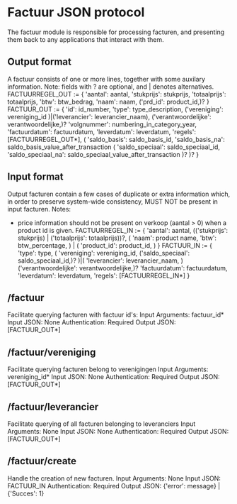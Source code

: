 Factuur JSON protocol
=====================

The factuur module is responsible for processing facturen, and presenting them back to any applications that interact with them.

Output format
-------------
A factuur consists of one or more lines, together with some auxilary information. Note: fields with ? are optional, and | denotes alternatives.
FACTUURREGEL_OUT := {
	'aantal': aantal,
	'stukprijs': stukprijs,
	'totaalprijs': totaalprijs,
	'btw': btw_bedrag,
	'naam': naam,
	('prd_id': product_id,)?
}
FACTUUR_OUT := {
	'id': id_number,
	'type': type_description,
	('vereniging': vereniging_id )|('leverancier': leverancier_naam),
	('verantwoordelijke': verantwoordelijke,)?
	'volgnummer': numbering_in_category_year,
	'factuurdatum': factuurdatum,
	'leverdatum': leverdatum,
	'regels': [FACTUURREGEL_OUT*],
	(
		'saldo_basis': saldo_basis_id,
		'saldo_basis_na': saldo_basis_value_after_transaction
		(
			'saldo_speciaal': saldo_speciaal_id,
			'saldo_speciaal_na': saldo_speciaal_value_after_transaction
		)?
	)?
}

Input format
------------
Output facturen contain a few cases of duplicate or extra information which, in order to preserve system-wide consistency, MUST NOT be present in input facturen.
Notes:
 - price information should not be present on verkoop (aantal > 0) when a product id is given.
FACTUURREGEL_IN := {
	'aantal': aantal,
	(('stukprijs': stukprijs) | ('totaalprijs': totaalprijs))?,
	(
		'naam': product name,
		'btw': btw_percentage,
	) | (
		'product_id': product_id,
	)
}
FACTUUR_IN := {
	'type': type,
	(
		'vereniging': vereniging_id,
		('saldo_speciaal': saldo_speciaal_id,)?
	)|(
		'leverancier': leverancier_naam,
	)
	('verantwoordelijke': verantwoordelijke,)?
	'factuurdatum': factuurdatum,
	'leverdatum': leverdatum,
	'regels': [FACTUURREGEL_IN*]
}

/factuur
--------
Facilitate querying facturen with factuur id's:
Input Arguments:
	factuur_id*
Input JSON:
	None
Authentication:
	Required
Output JSON:
	[FACTUUR_OUT*]

/factuur/vereniging
-------------------
Facilitate querying facturen belong to verenigingen
Input Arguments:
	vereniging_id*
Input JSON:
	None
Authentication:
	Required
Output JSON:
	[FACTUUR_OUT*]

/factuur/leverancier
--------------------
Facilitate querying of all facturen belonging to leveranciers
Input Arguments:
	None
Input JSON:
	None
Authentication:
	Required
Output JSON:
	[FACTUUR_OUT*]

/factuur/create
---------------
Handle the creation of new facturen.
Input Arguments:
	None
Input JSON:
	FACTUUR_IN
Authentication:
	Required
Output JSON:
	{'error': message} | {'Succes': 1}
